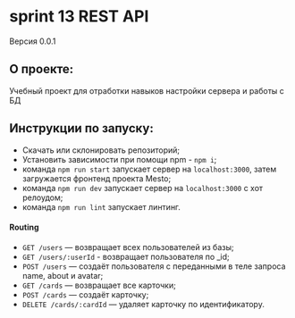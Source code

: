 # sprint 13 REST API 

Версия 0.0.1

## О проекте:
Учебный проект для отработки навыков настройки сервера и работы с БД

## Инструкции по запуску:
- Скачать или склонировать репозиторий;
- Установить зависимости при помощи npm - `npm i`;
- команда `npm run start` запускает сервер на `localhost:3000`, затем загружается фронтенд проекта Mesto;
- команда `npm run dev` запускает сервер на `localhost:3000` с хот релоудом;
- команда `npm run lint` запускает линтинг.

#### Routing
- `GET /users` — возвращает всех пользователей из базы;
- `GET /users/:userId` - возвращает пользователя по _id;
- `POST /users` — создаёт пользователя с переданными в теле запроса name, about и avatar;
- `GET /cards` — возвращает все карточки;
- `POST /cards` — создаёт карточку;
- `DELETE /cards/:cardId` — удаляет карточку по идентификатору.
